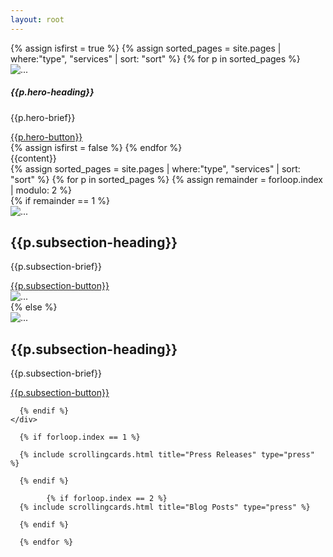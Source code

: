 ```yaml
---
layout: root
---
```

<div class="container-fluid bg-dark g-0">
<div class="container-fluid g-0">
<div id="carouselExampleSlidesOnly" class="carousel slide" data-bs-ride="carousel" data-bs-interval="5000" >
  <div class="carousel-inner">
      {% assign isfirst = true %}
      {% assign sorted_pages = site.pages | where:"type", "services" | sort: "sort" %}
      {% for p in sorted_pages %}
        <div class="carousel-item {% if isfirst == true %}active{% endif %}">
      <img src="{{p.hero-image}}" class="d-block w-100" alt="...">
      <div class="carousel-caption container">
      <div class="mx-sm-5 px-sm-5">
        <h5>{{p.hero-heading}}</h5>
        <p>{{p.hero-brief}}</p>
        <a class="btn btn-outline-light" href="{{p.url}}" role="button">{{p.hero-button}}</a>
      </div>
      </div>
    </div>
      {% assign isfirst = false %}
      {% endfor %}
    
  </div>
</div>
</div>

<div class="container-fluid pt-3 bg-accent-prime-long g-0">

  <div class="container py-1 py-sm-3">
      <div class="container text-light rounded p-0">
          <div class="p-3 px-5 px-sm-0">
              <div class="general-content">
                  {{content}}
              </div>
          </div>
      </div>
  </div>

  <div class="container g-0">
      {% assign sorted_pages = site.pages | where:"type", "services" | sort: "sort" %}
      {% for p in sorted_pages %}
      {% assign remainder = forloop.index | modulo: 2 %}
  <div class="container py-5 text-light subsection g-5">
    <div class="row" style="background-color:{{p.subsection-color}}">
      {% if remainder == 1 %}
      <div class="col-md-6 bg-primary text-light g-0 d-block d-md-none">
        <img src="{{p.subsection-image}}" class="d-block w-100" alt="...">
      </div>
      <div class="col-md-6 p-0 my-0 px-md-5 my-md-5">
        <div class="p-5">
          <h2>{{p.subsection-heading}}</h2>
          <p>{{p.subsection-brief}}</p>
          <a class="btn btn-outline-light" href="{{p.url}}" role="button">{{p.subsection-button}}</a>
        </div>
      </div>
      <div class="col-md-6 bg-primary text-light g-0 d-none d-sm-none d-md-block">
        <img src="{{p.subsection-image}}" class="d-block w-100" alt="...">
      </div>
      {% else %}
      <div class="col-md-6 bg-primary text-light g-0">
        <img src="{{p.subsection-image}}" class="d-block w-100" alt="...">
      </div>
      <div class="col-md-6 p-0 my-0 px-md-5 my-md-5">
        <div class="p-5">
          <h2>{{p.subsection-heading}}</h2>
          <p>{{p.subsection-brief}}</p>
          <a class="btn btn-outline-light" href="{{p.url}}" role="button">{{p.subsection-button}}</a>
        </div>
      </div>
      
      {% endif %}
    </div>
  </div>
    
      {% if forloop.index == 1 %}

      {% include scrollingcards.html title="Press Releases" type="press" %}

      {% endif %}

            {% if forloop.index == 2 %}
      {% include scrollingcards.html title="Blog Posts" type="press" %}

      {% endif %}

      {% endfor %}



</div>

  </div>
</div>